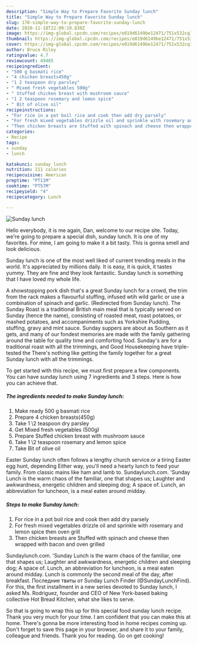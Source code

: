 ```yaml
---
description: "Simple Way to Prepare Favorite Sunday lunch"
title: "Simple Way to Prepare Favorite Sunday lunch"
slug: 170-simple-way-to-prepare-favorite-sunday-lunch
date: 2020-11-18T22:09:19.838Z
image: https://img-global.cpcdn.com/recipes/e019d6149be12471/751x532cq70/sunday-lunch-recipe-main-photo.jpg
thumbnail: https://img-global.cpcdn.com/recipes/e019d6149be12471/751x532cq70/sunday-lunch-recipe-main-photo.jpg
cover: https://img-global.cpcdn.com/recipes/e019d6149be12471/751x532cq70/sunday-lunch-recipe-main-photo.jpg
author: Bruce Riley
ratingvalue: 4.7
reviewcount: 49485
recipeingredient:
- "500 g basmati rice"
- "4 chicken breasts450g"
- "1 2 teaspoon dry parsley"
- " Mixed fresh vegetables 500g"
- " Stuffed chicken breast with mushroom sauce"
- "1 2 teaspoon rosemary and lemon spice"
- " Bit of olive oil"
recipeinstructions:
- "For rice in a pot boil rice and cook then add dry parsely"
- "For fresh mixed vegetables drizzle oil and sprinkle with rosemary and lemon spice then oven grill"
- "Then chicken breasts are Stuffed with spinach and cheese then wrapped with bacon and oven grilled"
categories:
- Recipe
tags:
- sunday
- lunch

katakunci: sunday lunch 
nutrition: 211 calories
recipecuisine: American
preptime: "PT11M"
cooktime: "PT57M"
recipeyield: "4"
recipecategory: Lunch

---
```



![Sunday lunch](https://img-global.cpcdn.com/recipes/e019d6149be12471/751x532cq70/sunday-lunch-recipe-main-photo.jpg)

Hello everybody, it is me again, Dan, welcome to our recipe site. Today, we're going to prepare a special dish, sunday lunch. It is one of my favorites. For mine, I am going to make it a bit tasty. This is gonna smell and look delicious.

Sunday lunch is one of the most well liked of current trending meals in the world. It's appreciated by millions daily. It is easy, it is quick, it tastes yummy. They are fine and they look fantastic. Sunday lunch is something that I have loved my whole life.

A showstopping pork dish that&#39;s a great Sunday lunch for a crowd, the trim from the rack makes a flavourful stuffing, infused wtih wild garlic or use a combination of spinach and garlic. (Redirected from Sunday lunch). The Sunday Roast is a traditional British main meal that is typically served on Sunday (hence the name), consisting of roasted meat, roast potatoes, or mashed potatoes, and accompaniments such as Yorkshire Pudding, stuffing, gravy and mint sauce. Sunday suppers are about as Southern as it gets, and many of our fondest memories are made with the family gathering around the table for quality time and comforting food. Sunday&#39;s are for a traditional roast with all the trimmings, and Good Housekeeping have triple-tested the There&#39;s nothing like getting the family together for a great Sunday lunch with all the trimmings.


To get started with this recipe, we must first prepare a few components. You can have sunday lunch using 7 ingredients and 3 steps. Here is how you can achieve that.

<!--inarticleads1-->

##### The ingredients needed to make Sunday lunch:

1. Make ready 500 g basmati rice
1. Prepare 4 chicken breasts(450g)
1. Take 1 \2 teaspoon dry parsley
1. Get  Mixed fresh vegetables (500g)
1. Prepare  Stuffed chicken breast with mushroom sauce
1. Take 1 \2 teaspoon rosemary and lemon spice
1. Take  Bit of olive oil


Easter Sunday lunch often follows a lengthy church service.or a tiring Easter egg hunt, depending Either way, you&#39;ll need a hearty lunch to feed your family. From classic mains like ham and lamb to. Sundaylunch.com. &#39;Sunday Lunch is the warm chaos of the familiar, one that shapes us; Laughter and awkwardness, energetic children and sleeping dog; A space of. Lunch, an abbreviation for luncheon, is a meal eaten around midday. 

<!--inarticleads2-->

##### Steps to make Sunday lunch:

1. For rice in a pot boil rice and cook then add dry parsely
1. For fresh mixed vegetables drizzle oil and sprinkle with rosemary and lemon spice then oven grill
1. Then chicken breasts are Stuffed with spinach and cheese then wrapped with bacon and oven grilled


Sundaylunch.com. &#39;Sunday Lunch is the warm chaos of the familiar, one that shapes us; Laughter and awkwardness, energetic children and sleeping dog; A space of. Lunch, an abbreviation for luncheon, is a meal eaten around midday. Lunch is commonly the second meal of the day, after breakfast. Последние твиты от Sunday Lunch Finder (@SundayLunchFind). For this, the first installment in a new series devoted to Sunday lunch, I asked Ms. Rodriguez, founder and CEO of New York-based baking collective Hot Bread Kitchen, what she likes to serve. 

So that is going to wrap this up for this special food sunday lunch recipe. Thank you very much for your time. I am confident that you can make this at home. There's gonna be more interesting food in home recipes coming up. Don't forget to save this page in your browser, and share it to your family, colleague and friends. Thank you for reading. Go on get cooking!
